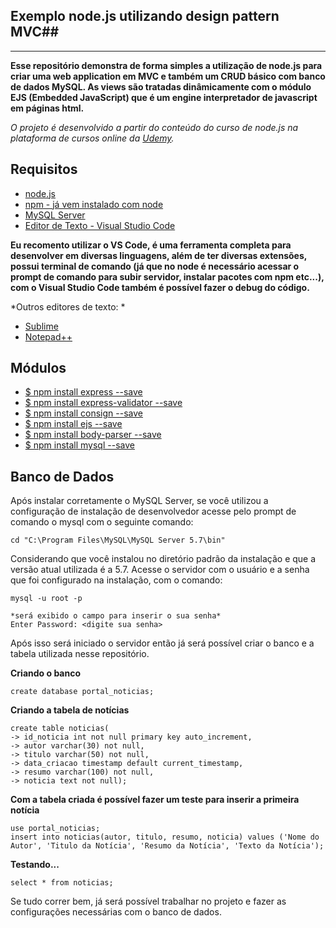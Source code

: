 
## Exemplo node.js utilizando design pattern MVC##


----------
**Esse repositório demonstra de forma simples a utilização de node.js para criar uma web application em MVC e também um CRUD básico com banco de dados MySQL. As views são tratadas dinâmicamente com o módulo EJS (Embedded JavaScript) que é um engine interpretador de javascript em páginas html.**

*O projeto é desenvolvido a partir do conteúdo do curso de node.js na plataforma de cursos online da [Udemy](https://www.udemy.com/curso-completo-do-desenvolvedor-nodejs).*

Requisitos
----------

 - [node.js](https://nodejs.org)
 - [npm - já vem instalado com node](https://www.npmjs.com/)
 - [MySQL Server](https://dev.mysql.com/downloads/mysql/)
 - [Editor de Texto - Visual Studio Code](https://code.visualstudio.com/)
 
 **Eu recomento utilizar o VS Code, é uma ferramenta completa para desenvolver em diversas linguagens, além de ter diversas extensões, possui terminal de comando (já que no node é necessário acessar o prompt de comando para subir servidor, instalar pacotes com npm etc...), com o Visual Studio Code também é possível fazer o debug do código.**

*Outros editores de texto: *

 - [Sublime](https://www.sublimetext.com/)
 - [Notepad++](https://notepad-plus-plus.org/download/v7.4.2.html)
 
 ## Módulos ##

 - [$ npm install express --save](https://www.npmjs.com/package/express)
 - [$ npm install express-validator --save](https://www.npmjs.com/package/express-validator)
 - [$ npm install consign --save](https://www.npmjs.com/package/consign)
 - [$ npm install ejs --save](https://www.npmjs.com/package/ejs)
 - [$ npm install body-parser --save](https://www.npmjs.com/package/body-parser)
 - [$ npm install mysql --save](https://www.npmjs.com/package/mysql)
 
 ## Banco de Dados ##
Após instalar corretamente o MySQL Server, se você utilizou a configuração de instalação de desenvolvedor acesse pelo prompt de comando o mysql com o seguinte comando:

    cd "C:\Program Files\MySQL\MySQL Server 5.7\bin"

Considerando que você instalou no diretório padrão da instalação e que a versão atual utilizada é a 5.7. Acesse o servidor com o usuário e a senha que foi configurado na instalação, com o comando:

    mysql -u root -p

	*será exibido o campo para inserir o sua senha*
	Enter Password: <digite sua senha>

Após isso será iniciado o servidor então já será possível criar o banco e a tabela utilizada nesse repositório.

**Criando o banco**

    create database portal_noticias;

**Criando a tabela de notícias**

    create table noticias(
    -> id_noticia int not null primary key auto_increment,
    -> autor varchar(30) not null,
    -> titulo varchar(50) not null,
    -> data_criacao timestamp default current_timestamp,
    -> resumo varchar(100) not null,
    -> noticia text not null);

**Com a tabela criada é possível fazer um teste para inserir a primeira notícia**

    use portal_noticias;
    insert into noticias(autor, titulo, resumo, noticia) values ('Nome do Autor', 'Titulo da Notícia', 'Resumo da Notícia', 'Texto da Notícia');

**Testando...**

    select * from noticias;

Se tudo correr bem, já será possível trabalhar no projeto e fazer as configurações necessárias com o banco de dados.

  
  